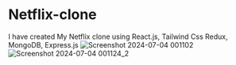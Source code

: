 # Netflix-clone
I have created My Netflix clone using React.js, Tailwind Css Redux, MongoDB, Express.js
![Screenshot 2024-07-04 001102](https://github.com/arpitbansal421/Netflix-clone/assets/135433639/e67fac4e-a1d1-4059-a3e0-944b68f0d099)
![Screenshot 2024-07-04 001124_2](https://github.com/arpitbansal421/Netflix-clone/assets/135433639/28f8a576-a087-484b-a147-cf95f967f3a1)

